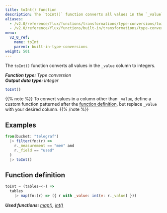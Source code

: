 ```yaml
---
title: toInt() function
description: The `toInt()` function converts all values in the `_value` column to integers.
aliases:
  - /v2.0/reference/flux/functions/transformations/type-conversions/toint
  - /v2.0/reference/flux/functions/built-in/transformations/type-conversions/toint/
menu:
  v2_0_ref:
    name: toInt
    parent: built-in-type-conversions
weight: 501
---
```


The `toInt()` function converts all values in the `_value` column to integers.

_**Function type:** Type conversion_  
_**Output data type:** Integer_

```js
toInt()
```

{{% note %}}
To convert values in a column other than `_value`, define a custom function
patterned after the [function definition](#function-definition),
but replace `_value` with your desired column.
{{% /note %}}

## Examples
```js
from(bucket: "telegraf")
  |> filter(fn:(r) =>
    r._measurement == "mem" and
    r._field == "used"
  )
  |> toInt()
```

## Function definition
```js
toInt = (tables=<-) =>
  tables
    |> map(fn:(r) => ({ r with _value: int(v: r._value) }))
```

_**Used functions:**
[map()](/v2.0/reference/flux/functions/built-in/transformations/map),
[int()](/v2.0/reference/flux/functions/built-in/transformations/type-conversions/int)_
